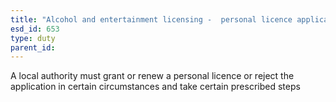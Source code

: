 ```yaml
---
title: "Alcohol and entertainment licensing -  personal licence applications and renewals"
esd_id: 653
type: duty
parent_id:  
---
```


A local authority must grant or renew a personal licence or reject the application in certain circumstances and take certain prescribed steps

